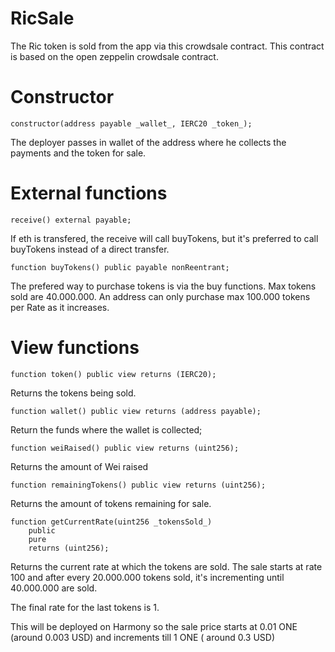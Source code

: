 # RicSale

The Ric token is sold from the app via this crowdsale contract. This contract is based on the open zeppelin crowdsale contract.

# Constructor

    constructor(address payable _wallet_, IERC20 _token_);

The deployer passes in wallet of the address where he collects the payments and the token for sale.

# External functions

    receive() external payable;

If eth is transfered, the receive will call buyTokens, but it's preferred to call buyTokens instead of a direct transfer.

    function buyTokens() public payable nonReentrant;

The prefered way to purchase tokens is via the buy functions. Max tokens sold are 40.000.000.
An address can only purchase max 100.000 tokens per Rate as it increases.

# View functions

    function token() public view returns (IERC20);

Returns the tokens being sold.

    function wallet() public view returns (address payable);

Return the funds where the wallet is collected;

    function weiRaised() public view returns (uint256);

Returns the amount of Wei raised

    function remainingTokens() public view returns (uint256);

Returns the amount of tokens remaining for sale.

    function getCurrentRate(uint256 _tokensSold_)
    	public
    	pure
    	returns (uint256);

Returns the current rate at which the tokens are sold.
The sale starts at rate 100 and after every 20.000.000 tokens sold, it's incrementing until 40.000.000 are sold.

The final rate for the last tokens is 1.

This will be deployed on Harmony so the sale price starts at 0.01 ONE (around 0.003 USD) and increments till 1 ONE ( around 0.3 USD)
